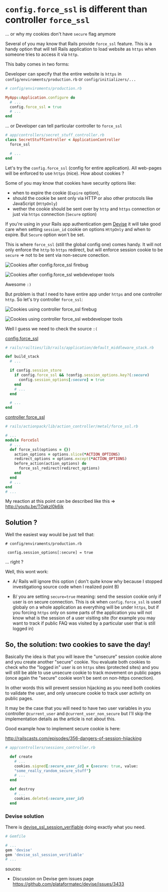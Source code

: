 # `config.force_ssl` is different than controller `force_ssl`

... or why my cookies don't have `secure` flag anymore

Several of you may know that Rails provide `force_ssl` feature. This is
a handy option that will tell Rails application to load website as
`https` when someone tries to access it  via `http`.

This baby comes in two forms:

Developer can specify that the entire website is `https` in
`config/enviroments/production.rb` or `config/initializers/...`

```ruby
# config/enviroments/production.rb

MyApp::Application.configure do
  # ...
  config.force_ssl = true
  # ...
end
```

... or Developer can tell particular controller to `force_ssl`

```ruby
# app/controllers/secret_stuff_controller.rb
class SecretStuffController < ApplicationController
  force_ssl

  # ...
end
```

Let's try the `config.force_ssl` (config for entire application).
All web-pages will be enforced to use `https` (nice).
How about cookies ?

Some of you may know that cookies have security options like:

* when to expire the cookie (`Expire` option),
* should the cookie be sent only via HTTP or also other protocols like JavaScript (`HttpOnly`)
* wether the cookie should be sent over by `http` and `https` connection
  or just via `https` connection (`Secure` option)

If you're using in your Rails app authentication gem [Devise](https://github.com/plataformatec/devise) 
it will take good care when setting `session_id` cookie on options
`HttpOnly` and  when to expire. But `Secure` option won't be set.

This is where `force_ssl` (still the global config one) comes handy. It will
not only enforce the `http` to `https` redirect, but will enforce
session cookie to be `secure` => not to be sent via non-secure
conection.

![Cookies after config.force_ssl firebug](https://raw.githubusercontent.com/equivalent/scrapbook2/master/assets/images/2015/cookies-after-config-force_ssl-firebug.png)

![Cookies after config.force_ssl webdeveloper tools](https://raw.githubusercontent.com/equivalent/scrapbook2/master/assets/images/2015/cookies-after-config-force_ssl-web-developer.png)

Awesome `:)`


But problem is that I need to have entire app under `https` and  one
controller `http`. So let's try controller `force_ssl`:


![Cookies using controller force_ssl firebug](https://raw.githubusercontent.com/equivalent/scrapbook2/master/assets/images/2015/cookies-using-controller-config-force_ssl-firebug.png)


![Cookies using controller force_ssl webdeveloper tools](https://raw.githubusercontent.com/equivalent/scrapbook2/master/assets/images/2015/cookies-using-controller-config-force_ssl-web-developer.png)


Well I guess we need to check the source `:(`

[config.force_ssl](https://github.com/rails/rails/blob/2d04bdd86fb4a9c69e1ca1ffe92188a9ca4f88c8/railties/lib/rails/application/default_middleware_stack.rb)

```ruby
# rails/railties/lib/rails/application/default_middleware_stack.rb

def build_stack
  # ...

  if config.session_store
    if config.force_ssl && !config.session_options.key?(:secure)
      config.session_options[:secure] = true
    end
    # ...
  end

  # ...
end
```

[controller force_ssl](https://github.com/rails/rails/blob/3d70f0740b26b0a137d7e6436f9909330f8ee888/actionpack/lib/action_controller/metal/force_ssl.rb)

```ruby
# rails/actionpack/lib/action_controller/metal/force_ssl.rb

# ...
module ForceSsl
  # ...
  def force_ssl(options = {})
    action_options = options.slice(*ACTION_OPTIONS)
    redirect_options = options.except(*ACTION_OPTIONS)
    before_action(action_options) do
      force_ssl_redirect(redirect_options)
    end
  end
  # ...
end
# ...
```

My reaction at this point can be described like this => http://youtu.be/TOakzl0k6ik

## Solution ?

Well the easiest way would be just tell that:

```
# config/enviraments/production.rb

 config.session_options[:secure] = true
```

... right ?

Well, this wont work:

* A/ Rails will ignore this option ( don't quite know why because I
  stopped investigationg source code when I realized point B)

* B/ you are setting `secure=true` meaning: send the session cookie only if user is on
  secure connection. This is ok when `config.force_ssl` is used globaly on a
  whole application as everything will be under `https`, but if you
  forcing `https` only on some parts of the application you will not know what is
  the session of a user visiting site (for example you may want to track if public
  FAQ was visited by a particular user that is still logged in)

## So, the solution: two cookies to save the day!

Basically the idea is that you will leave the "unsecure" session cookie
alone and you create another "secure" cookie. You evaluate both cookies
to check who the "logged in" user is on `https` sites (protected sites) and you will
still be able to use unsecure cookie to track movement on public pages
(once again the "secure" cookie won't be sent on non-https conection).

In other words this will prevent session hijacking as you need both
cookies to validate the user, and only unsecure cookie to track user
activity on public pages.

It may be the case that you will need to have two user variables in you
controller `@current_user` and `@current_user_non_secure` but I'll skip
the implementation details as the article is not about this.

Good example how to implement secure cookie is here:

http://railscasts.com/episodes/356-dangers-of-session-hijacking

```ruby
# app/controllers/sessions_controller.rb

  def create
    # ...
    cookies.signed[:secure_user_id] = {secure: true, value:
    "some_really_random_secure_stuff"}
    # ...
  end

  def destroy
    # ...
    cookies.delete(:secure_user_id)
  end
```
### Devise solution 

There is [devise_ssl_session_verifiable](https://github.com/mobalean/devise_ssl_session_verifiable) doing exactly what you need.

```ruby
# Gemfile

# ...
gem 'devise'
gem 'devise_ssl_session_verifiable'
# ...
```

souces:

* Discussion on Devise gem issues page https://github.com/plataformatec/devise/issues/3433

